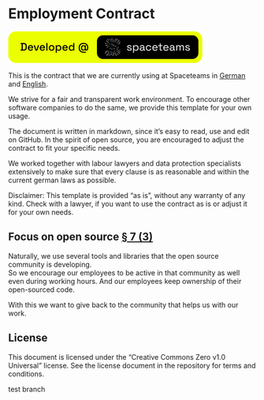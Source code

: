 # Employment Contract

[![Developed at Spaceteams](https://raw.githubusercontent.com/spaceteams/badges/main/developed-at-spaceteams.svg)](https://spaceteams.de)

This is the contract that we are currently using at Spaceteams in [German](contract-de.md) and [English](contract-en.md).

We strive for a fair and transparent work environment.
To encourage other software companies to do the same, we provide this template for your own usage.

The document is written in markdown, since it’s easy to read, use and edit on GitHub.
In the spirit of open source, you are encouraged to adjust the contract to fit your specific needs.

We worked together with labour lawyers and data protection specialists extensively to make sure
that every clause is as reasonable and within the current german laws as possible.

Disclaimer: This template is provided “as is”, without any warranty of any kind.
Check with a lawyer, if you want to use the contract as is or adjust it for your own needs.

## Focus on open source [§ 7 (3)](contract-en.md#-7-work-results-and-transfer-of-rights)

Naturally, we use several tools and libraries that the open source community is developing.  
So we encourage our employees to be active in that community as well even during working hours.
And our employees keep ownership of their open-sourced code.

With this we want to give back to the community that helps us with our work.

## License

This document is licensed under the “Creative Commons Zero v1.0 Universal” license.
See the license document in the repository for terms and conditions.

test branch
